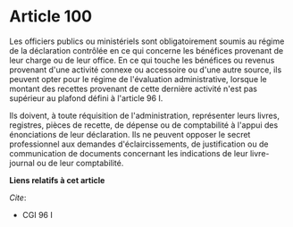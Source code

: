 # Article 100

Les officiers publics ou ministériels sont obligatoirement soumis au régime de la déclaration contrôlée en ce qui concerne
les bénéfices provenant de leur charge ou de leur office. En ce qui touche les bénéfices ou revenus provenant d'une activité
connexe ou accessoire ou d'une autre source, ils peuvent opter pour le régime de l'évaluation administrative, lorsque le
montant des recettes provenant de cette dernière activité n'est pas supérieur au plafond défini à l'article 96 I.

Ils doivent, à toute réquisition de l'administration, représenter leurs livres, registres, pièces de recette, de dépense ou
de comptabilité à l'appui des énonciations de leur déclaration. Ils ne peuvent opposer le secret professionnel aux demandes
d'éclaircissements, de justification ou de communication de documents concernant les indications de leur livre-journal ou de
leur comptabilité.

**Liens relatifs à cet article**

_Cite_:

  - CGI 96 I
